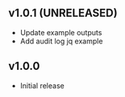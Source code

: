 ## v1.0.1 (UNRELEASED)

- Update example outputs
- Add audit log jq example

## v1.0.0

- Initial release
